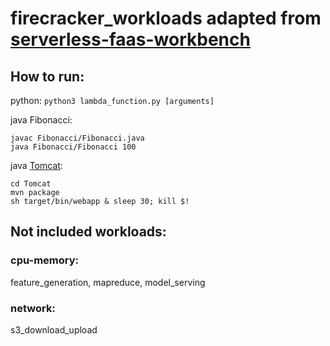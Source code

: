 # firecracker_workloads adapted from [serverless-faas-workbench](https://github.com/ddps-lab/serverless-faas-workbench)
## How to run:
python:
`python3 lambda_function.py [arguments]`

java Fibonacci:
```
javac Fibonacci/Fibonacci.java
java Fibonacci/Fibonacci 100
```
java [Tomcat](https://devcenter.heroku.com/articles/create-a-java-web-application-using-embedded-tomcat):
```
cd Tomcat
mvn package
sh target/bin/webapp & sleep 30; kill $!
```
## Not included workloads:
### cpu-memory:
feature_generation, mapreduce, model_serving
### network:
s3_download_upload